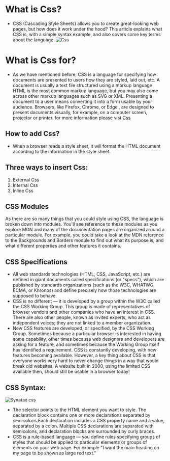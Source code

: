 # What is Css?
* CSS (Cascading Style Sheets) allows you to create great-looking web pages, but how does it work under the hood? This article explains what CSS is, with a simple syntax example, and also covers some key terms about the language.
![Css](https://www.oxfordwebstudio.com/user/pages/06.da-li-znate/sta-je-css/sta-je-css.png)
# What is Css for?
* As we have mentioned before, CSS is a language for specifying how documents are presented to users how they are styled, laid out, etc.
A document is usually a text file structured using a markup language HTML is the most common markup language, but you may also come across other markup languages such as SVG or XML.
Presenting a document to a user means converting it into a form usable by your audience. Browsers, like Firefox, Chrome, or Edge , are designed to present documents visually, for example, on a computer screen, projector or printer. for more information please vist [Css](https://developer.mozilla.org/en-US/docs/Learn/CSS/First_steps/What_is_CSS)

## How to add Css?
* When a browser reads a style sheet, it will format the HTML document according to the information in the style sheet.
## Three ways to insert Css:
1. External Css
2. Internal Css 
3. Inline Css

## CSS Modules
As there are so many things that you could style using CSS, the language is broken down into modules. You'll see reference to these modules as you explore MDN and many of the documentation pages are organized around a particular module. For example, you could take a look at the MDN reference to the Backgrounds and Borders module to find out what its purpose is, and what different properties and other features it contains.

## CSS Specifications
* All web standards technologies (HTML, CSS, JavaScript, etc.) are defined in giant documents called specifications (or "specs"), which are published by standards organizations (such as the W3C, WHATWG, ECMA, or Khronos) and define precisely how those technologies are supposed to behave.
* CSS is no different — it is developed by a group within the W3C called the CSS Working Group. This group is made of representatives of browser vendors and other companies who have an interest in CSS. There are also other people, known as invited experts, who act as independent voices; they are not linked to a member organization.
* New CSS features are developed, or specified, by the CSS Working Group. Sometimes because a particular browser is interested in having some capability, other times because web designers and developers are asking for a feature, and sometimes because the Working Group itself has identified a requirement. CSS is constantly developing, with new features becoming available. However, a key thing about CSS is that everyone works very hard to never change things in a way that would break old websites. A website built in 2000, using the limited CSS available then, should still be usable in a browser today!

## CSS Syntax:
![Synatax css](https://www.w3schools.com/css/img_selector.gif)
* The selector points to the HTML element you want to style. The declaration block contains one or more declarations separated by semicolons.Each declaration includes a CSS property name and a value, separated by a colon. Multiple CSS declarations are separated with semicolons, and declaration blocks are surrounded by curly braces.
* CSS is a rule-based language — you define rules specifying groups of styles that should be applied to particular elements or groups of elements on your web page. For example "I want the main heading on my page to be shown as large red text."
